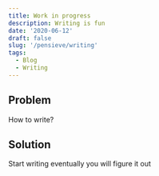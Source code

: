 ```yaml
---
title: Work in progress
description: Writing is fun
date: '2020-06-12'
draft: false
slug: '/pensieve/writing'
tags:
  - Blog
  - Writing
---
```


## Problem

How to write?

## Solution

Start writing eventually you will figure it out

